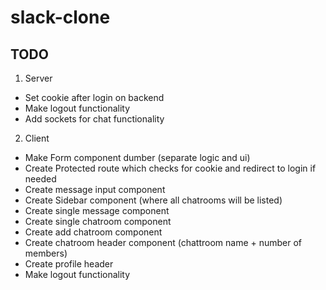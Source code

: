 # slack-clone
## TODO
1. Server 
- Set cookie after login on backend
- Make logout functionality
- Add sockets for chat functionality
2. Client
-  Make Form component dumber (separate logic and ui)
-  Create Protected route which checks for cookie and redirect to login if needed
-  Create message input component
-  Create Sidebar component (where all chatrooms will be listed)
-  Create single message component
-  Create single chatroom component
-  Create add chatroom component
-  Create chatroom header component (chattroom name + number of members)
-  Create profile header
-  Make logout functionality
